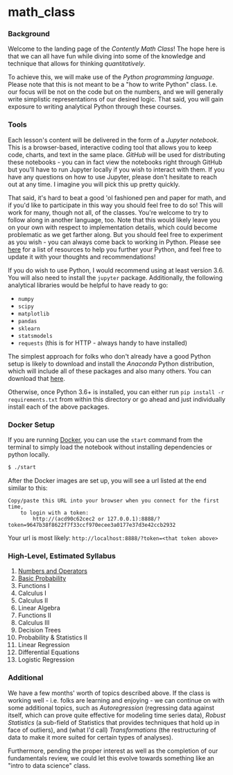 # math_class

### Background

Welcome to the landing page of the _Contently Math Class_! The hope here is that we can all have fun while diving into some of the knowledge and technique that allows for thinking _quantitatively_.

To achieve this, we will make use of the _Python programming language_. Please note that this is not meant to be a "how to write Python" class. I.e. our focus will be not on the code but on the numbers, and we will generally write simplistic representations of our desired logic. That said, you will gain exposure to writing analytical Python through these courses. 

### Tools

Each lesson's content will be delivered in the form of a _Jupyter notebook_. This is a browser-based, interactive coding tool that allows you to keep code, charts, and text in the same place. _GitHub_ will be used for distributing these notebooks - you can in fact view the notebooks right through GitHub but you'll have to run Jupyter locally if you wish to interact with them. If you have any questions on how to use Jupyter, please don't hesitate to reach out at any time. I imagine you will pick this up pretty quickly.

That said, it's hard to beat a good 'ol fashioned pen and paper for math, and if you'd like to participate in this way you should feel free to do so! This will work for many, though not all, of the classes. You're welcome to try to follow along in another language, too. Note that this would likely leave you on your own with respect to implementation details, which could become problematic as we get farther along. But you should feel free to experiment as you wish - you can always come back to working in Python. Please see [here](https://github.com/lermana/math_class/blob/master/python_resources.md) for a list of resources to help you further your Python, and feel free to update it with your thoughts and recommendations!

If you do wish to use Python, I would recommend using at least version 3.6. You will also need to install the `jupyter` package. Additionally, the following analytical libraries would be helpful to have ready to go:
- `numpy`
- `scipy`
- `matplotlib`
- `pandas`
- `sklearn`
- `statsmodels`
- `requests` (this is for HTTP - always handy to have installed)

The simplest approach for folks who don't already have a good Python setup is likely to download and install the _Anaconda_ Python distribution, which will include all of these packages and also many others. You can download that [here](https://www.google.com/url?q=https%3A%2F%2Frepo.continuum.io%2Farchive%2FAnaconda3-2018.12-MacOSX-x86_64.pkg&sa=D&ust=1547655216810000&usg=AFQjCNE5LRmMSVTwl_SzMrp3iGGaA-Maaw). 

Otherwise, once Python 3.6+ is installed, you can either run `pip install -r requirements.txt` from within this directory or go ahead and just individually install each of the above packages.

### Docker Setup
If you are running [Docker](https://www.docker.com/), you can use the `start` command from the terminal to simply load the notebook without installing dependencies or python locally.

```sh
$ ./start
```

After the Docker images are set up, you will see a url listed at the end similar to this:

```
Copy/paste this URL into your browser when you connect for the first time,
    to login with a token:
        http://(acd90c62cec2 or 127.0.0.1):8888/?token=9647b38f8622f7f33ccf970ecee3a0177e37d3e42ccb2932
```

Your url is most likely:
`http://localhost:8888/?token=<that token above>`


### High-Level, Estimated Syllabus

1. [Numbers and Operators](https://github.com/contently/math_class/blob/master/numbers_and_operators.ipynb)
2. [Basic Probability](https://github.com/contently/math_class/blob/master/basic_probability.ipynb)
3. Functions I
4. Calculus I
5. Calculus II
6. Linear Algebra
7. Functions II
8. Calculus III
9. Decision Trees
10. Probability & Statistics II
11. Linear Regression
12. Differential Equations
13. Logistic Regression

### Additional

We have a few months' worth of topics described above. If the class is working well - i.e. folks are learning and enjoying - we can continue on with some additional topics, such as _Autoregression_ (regressing data against itself, which can prove quite effective for modeling time series data), _Robust Statistics_ (a sub-field of Statistics that provides techniques that hold up in face of outliers), and (what I'd call) _Transformations_ (the restructuring of data to make it more suited for certain types of analyses).

Furthermore, pending the proper interest as well as the completion of our fundamentals review, we could let this evolve towards something like an "intro to data science" class.
